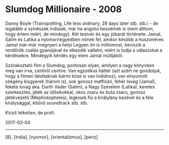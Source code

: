 # Slumdog Millionaire - 2008

Danny Boyle (Trainspotting, Life less ordinary, 28 days later stb. stb.) - de legalább a színészek indiaiak, már ha angolul beszélnek is (nem állítom, hogy értem miért, de mindegy). Két testvér és egy jóbarát története: Jamal, Salim és Latika a nyomornegyedben nőnek fel, amikor később a huszonéves Jamal már-már megnyeri a helyi Legyen ön is milliomost, beviszik a rendőrök csalás gyanújával és elkezdik vallatni, miért is tudja a válaszokat a kérdésekre. Mindegyik kérdés egy elem Jamal múltjából.

Szórakoztató film a Slumdog, pontosan olyan, amilyen a nagy könyvben meg van írva, centiről centire. Van egzotikus háttér (azt azért ne gondoljuk, hogy a filmen látottaknak bármi köze is van Indiához), van elnyomott szegény kisgyerek (három is), sok gonosz maffiózó, fehér lovag (Jamal), fekete lovag aka. Darth Vader (Salim), a Nagy Szerelem (Latika), keretes szerkesztés, játék az idősíkokkal, okos zsaru és buta zsaru, gonosz játékvezető (Mephistopheles), legkiseb fiú a királylány kezével és a fele királysággal, kitűnő soundtrack stb. stb.

Kicsit lelketlen, de profi.

2017-03-04

----

[8], [india], [nyomor], [orientalizmus], [pénz]
